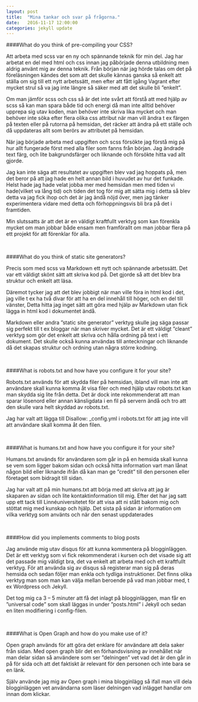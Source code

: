```yaml
---
layout: post
title:  "Mina tankar och svar på frågorna."
date:   2016-11-17 12:00:00
categories: jekyll update
---
```



####What do you think of pre-compiling your CSS?

Att arbeta med scss var en ny och spännande teknik för min del. Jag har arbetat en del med html och css innan jag påbörjade denna utbildning men aldrig använt mig av denna teknik. Från början när jag hörde talas om det på föreläsningen kändes det som att det skulle kännas ganska så enkelt att ställa om sig till ett nytt arbetssätt, men efter att fått igång Vagrant efter mycket strul så va jag inte längre så säker med att det skulle bli ”enkelt”.

Om man jämför scss och css så är det inte svårt att förstå att med hjälp av scss så kan man spara både tid och energi då man inte alltid behöver upprepa sig utav koden, man behöver inte skriva lika mycket och man behöver inte söka efter flera olika css attribut när man vill ändra t ex färgen på texten eller på rutorna på hemsidan, det räcker att ändra på ett ställe och då uppdateras allt som berörs av attributet på hemsidan.

När jag började arbeta med uppgiften och scss försökte jag förstå mig på hur allt fungerade först med alla filer som fanns från början. Jag ändrade text färg, och lite bakgrundsfärger och liknande och försökte hitta vad allt gjorde.

Jag kan inte säga att resultatet av uppgiften blev vad jag hoppats på, men det beror på att jag hade en helt annan bild i huvudet av hur det funkade. Helst hade jag hade velat jobba mer med hemsidan men med tiden vi hade(vilket va lång tid) och tiden det tog för mig att sätta mig i detta så blev detta va jag fick ihop och det är jag ändå nöjd över, men jag tänker experimentera vidare med detta och förhoppningsvis bli bra på det i framtiden.

Min slutssatts är att det är en väldigt kraftfullt verktyg som kan förenkla mycket om man jobbar både ensam men framförallt om man jobbar flera på ett projekt för att förenklar för alla.

<br>

####What do you think of static site generators?

Precis som med scss va Markdown ett nytt och spännande arbetssätt. Det var ett väldigt skönt sätt att skriva kod på. Det gjorde så att det blev bra struktur och enkelt att läsa.

Däremot tycker jag att det blev jobbigt när man ville föra in html kod i det, jag ville t ex ha två divar för att ha en del innehåll till höger, och en del till vänster, Detta hitta jag inget sätt att göra med hjälp av Markdown utan fick lägga in html kod i dokumentet ändå.

Markdown eller andra ”static site generator” verktyg skulle jag säga passar sig perfekt till t ex bloggar när man skriver mycket. Det är ett väldigt ”cleant” verktyg som gör det enkelt att skriva och hålla ordning på text i ett dokument. Det skulle också kunna användas till anteckningar och liknande då det skapas struktur och ordning utan några större kodning.

<br>

####What is robots.txt and how have you configure it for your site?

Robots.txt används för att skydda filer på hemsidan, ibland vill man inte att användare skall kunna komma åt visa filer och med hjälp utav robots.txt kan man skydda sig lite från detta. Det är dock inte rekommenderat att man sparar lösenord eller annan känsligdata i en fil på servern ändå och tro att den skulle vara helt skyddad av robots.txt.

Jag har valt att lägga till Disallow: _config.yml i robots.txt för att jag inte vill att användare skall komma åt den filen.

<br>

####What is humans.txt and how have you configure it for your site?

Humans.txt används för användaren som går in på en hemsida skall kunna se vem som ligger bakom sidan och också hitta information vart man lånat någon bild eller liknande ifrån då kan man ge ”credit” till den personen eller företaget som bidragit till sidan.

Jag har valt att på min humans.txt att börja med att skriva att jag är skaparen av sidan och lite kontaktinformation till mig. Efter det har jag satt upp ett tack till Linnéuniversitetet för att visa att ni stått bakom mig och stöttat mig med kunskap och hjälp. Det sista på sidan är information om vilka verktyg som använts och när den senast uppdaterades

<br>

####How did you implements comments to blog posts

Jag använde mig utav disqus för att kunna kommentera på blogginläggen. Det är ett verktyg som vi fick rekommenderat i kursen och det visade sig att det passade mig väldigt bra, det va enkelt att arbeta med och ett kraftfullt verktyg. För att använda sig av disqus så registerar man sig på deras hemsida och sedan följer man enkla och tydliga instruktioner. Det finns olika verktyg man som man kan välja mellan beroende på vad man jobbar med, t ex Wordpress och Jekyll.

Det tog mig ca 3 – 5 minuter att få det inlagt på blogginläggen, man får en ”universal code” som skall läggas in under ”posts.html” i Jekyll och sedan en liten modifiering i config-filen.


<br>

####What is Open Graph and how do you make use of it?

Open graph används för att göra det enklare för användare att dela saker från sidan. Med open graph blir det en förhandsvisning av innehållet när man delar sidan så användere som ser ”delningen” vet vad det är den går in på för sida och att det faktiskt är relevant för den personen och inte bara se en länk.

Själv använde jag mig av Open graph i mina blogginlägg så ifall man vill dela blogginläggen vet användarna som läser delningen vad inlägget handlar om innan dom klickar.
